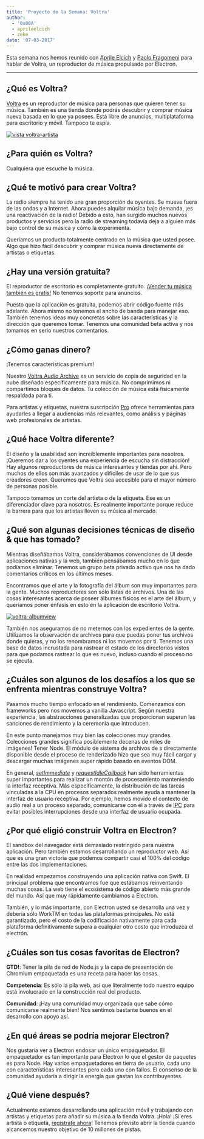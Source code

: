 ```yaml
---
title: 'Proyecto de la Semana: Voltra'
author:
  - '0x00A'
  - aprileelcich
  - zeke
date: '07-03-2017'
---
```


Esta semana nos hemos reunido con [Aprile Elcich](https://twitter.com/aprileelcich) y [Paolo Fragomeni](https://twitter.com/0x00A) para hablar de Voltra, un reproductor de música propulsado por Electron.

---

## ¿Qué es Voltra?

[Voltra](https://voltra.co/) es un reproductor de música para personas que quieren tener su música. También es una tienda donde podrás descubrir y comprar música nueva basada en lo que ya posees. Está libre de anuncios, multiplataforma para escritorio y móvil. Tampoco te espía.

[![vista voltra-artista](https://cloud.githubusercontent.com/assets/2289/23670061/4db0323c-031b-11e7-81fd-128e714e911c.jpg)](https://voltra.co/)

## ¿Para quién es Voltra?

Cualquiera que escuche la música.

## ¿Qué te motivó para crear Voltra?

La radio siempre ha tenido una gran proporción de oyentes. Se mueve fuera de las ondas y a Internet. Ahora puedes alquilar música bajo demanda, ¡es una reactivación de la radio! Debido a esto, han surgido muchos nuevos productos y servicios pero la radio de streaming todavía deja a alguien más bajo control de su música y cómo la experimenta.

Queríamos un producto totalmente centrado en la música que usted posee. Algo que hizo fácil descubrir y comprar música nueva directamente de artistas o etiquetas.

## ¿Hay una versión gratuita?

El reproductor de escritorio es completamente gratuito. [¡Vender tu música también es gratis!](https://voltra.co/artists) No tenemos soporte para anuncios.

Puesto que la aplicación es gratuita, podemos abrir código fuente más adelante. Ahora mismo no tenemos el ancho de banda para manejar eso. También tenemos ideas muy concretas sobre las características y la dirección que queremos tomar. Tenemos una comunidad beta activa y nos tomamos en serio nuestros comentarios.

## ¿Cómo ganas dinero?

¡Tenemos características premium!

Nuestro [Voltra Audio Archive](https://voltra.co/premium/) es un servicio de copia de seguridad en la nube diseñado específicamente para música. No comprimimos ni compartimos bloques de datos. Tu colección de música está físicamente respaldada para ti.

Para artistas y etiquetas, nuestra suscripción [Pro](https://voltra.co/artists/pro) ofrece herramientas para ayudarles a llegar a audiencias más relevantes, como análisis y páginas web profesionales de artistas.

## ¿Qué hace Voltra diferente?

El diseño y la usabilidad son increíblemente importantes para nosotros. ¡Queremos dar a los oyentes una experiencia de escucha sin distracción! Hay algunos reproductores de música interesantes y tiendas por ahí. Pero muchos de ellos son más avanzados y difíciles de usar de lo que sus creadores creen. Queremos que Voltra sea accesible para el mayor número de personas posible.

Tampoco tomamos un corte del artista o de la etiqueta. Ese es un diferenciador clave para nosotros. Es realmente importante porque reduce la barrera para que los artistas lleven su música al mercado.

## ¿Qué son algunas decisiones técnicas de diseño & que has tomado?

Mientras diseñábamos Voltra, considerábamos convenciones de UI desde aplicaciones nativas y la web, también pensábamos mucho en lo que podíamos eliminar. Tenemos un grupo beta privado activo que nos ha dado comentarios críticos en los últimos meses.

Encontramos que el arte y la fotografía del álbum son muy importantes para la gente. Muchos reproductores son sólo listas de archivos. Una de las cosas interesantes acerca de poseer álbumes físicos es el arte del álbum, y queríamos poner énfasis en esto en la aplicación de escritorio Voltra.

[![voltra-albumview](https://cloud.githubusercontent.com/assets/2289/23670056/4b0c18d4-031b-11e7-89e1-539e927a380d.jpg)](https://voltra.co/)

También nos aseguramos de no meternos con los expedientes de la gente. Utilizamos la observación de archivos para que puedas poner tus archivos donde quieras, y no los renombramos ni los movemos por ti. Tenemos una base de datos incrustada para rastrear el estado de los directorios vistos para que podamos rastrear lo que es nuevo, incluso cuando el proceso no se ejecuta.

## ¿Cuáles son algunos de los desafíos a los que se enfrenta mientras construye Voltra?

Pasamos mucho tiempo enfocado en el rendimiento. Comenzamos con frameworks pero nos movemos a vanilla Javascript. Según nuestra experiencia, las abstracciones generalizadas que proporcionan superan las sanciones de rendimiento y la ceremonia que introducen.

En este punto manejamos muy bien las colecciones muy grandes. Colecciones grandes significa posiblemente decenas de miles de imágenes! Tener Node. El módulo de sistema de archivos de s directamente disponible desde el proceso de renderizado hizo que sea muy fácil cargar y descargar muchas imágenes super rápido basado en eventos DOM.

En general, *[setImmediate](https://developer.mozilla.org/en-US/docs/Web/API/Window/setImmediate)* y *[requestIdleCallback](https://developer.mozilla.org/en-US/docs/Web/API/Window/requestIdleCallback)* han sido herramientas super importantes para realizar un montón de procesamiento manteniendo la interfaz receptiva. Más específicamente, la distribución de las tareas vinculadas a la CPU en procesos separados realmente ayuda a mantener la interfaz de usuario receptiva. Por ejemplo, hemos movido el contexto de audio real a un proceso separado, comunicarse con él a través de [IPC](https://electronjs.org/docs/glossary/#ipc) para evitar posibles interrupciones desde una interfaz de usuario ocupada.

## ¿Por qué eligió construir Voltra en Electron?

El sandbox del navegador está demasiado restringido para nuestra aplicación. Pero también estamos desarrollando un reproductor web. Así que es una gran victoria que podemos compartir casi el 100% del código entre las dos implementaciones.

En realidad empezamos construyendo una aplicación nativa con Swift. El principal problema que encontramos fue que estábamos reinventando muchas cosas. La web tiene el ecosistema de código abierto más grande del mundo. Así que muy rápidamente cambiamos a Electron.

También, y lo más importante, con Electron usted se desarrolla una vez y debería sólo WorkTM en todas las plataformas principales. No está garantizado, pero el costo de la codificación nativamente para cada plataforma definitivamente supera a cualquier otro costo que introduzca el electrón.

## ¿Cuáles son tus cosas favoritas de Electron?

**GTD!**: Tener la pila de red de Node.js y la capa de presentación de Chromium empaquetada es una receta para hacer las cosas.

**Competencia**: Es sólo la pila web, así que literalmente todo nuestro equipo está involucrado en la construcción real del producto.

**Comunidad**: ¡Hay una comunidad muy organizada que sabe cómo comunicarse realmente bien! Nos sentimos bastante buenos en el desarrollo con apoyo así.

## ¿En qué áreas se podría mejorar Electron?

Nos gustaría ver a Electron endosar un único empaquetador. El empaquetador es tan importante para Electron lo que el gestor de paquetes es para Node. Hay varios empaquetadores en tierra de usuario, cada uno con características interesantes pero cada uno con fallos. El consenso de la comunidad ayudaría a dirigir la energía que gastan los contribuyentes.

## ¿Qué viene después?

Actualmente estamos desarrollando una aplicación móvil y trabajando con artistas y etiquetas para añadir su música a la tienda Voltra. ¡Hola! ¡Si eres artista o etiqueta, [regístrate ahora](https://admin.voltra.co/signup)! Tenemos previsto abrir la tienda cuando alcancemos nuestro objetivo de 10 millones de pistas.

